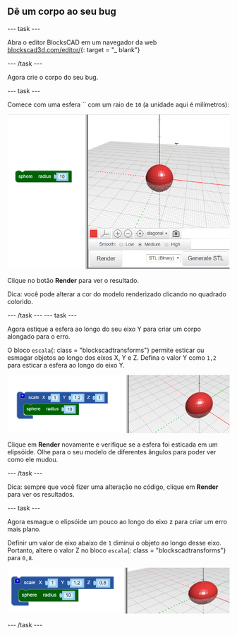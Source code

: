 ## Dê um corpo ao seu bug

--- task ---

Abra o editor BlocksCAD em um navegador da web [blockscad3d.com/editor/](https://www.blockscad3d.com/editor/){: target = "_ blank"}

--- /task ---

Agora crie o corpo do seu bug.

--- task ---

Comece com uma esfera `` com um raio de `10` (a unidade aqui é milímetros):

![captura de tela](images/bug-body-sphere.png)

Clique no botão **Render** para ver o resultado.

Dica: você pode alterar a cor do modelo renderizado clicando no quadrado colorido.

--- /task --- --- task ---

Agora estique a esfera ao longo do seu eixo Y para criar um corpo alongado para o erro.

O bloco `escala`{: class = "blockscadtransforms"} permite esticar ou esmagar objetos ao longo dos eixos X, Y e Z. Defina o valor Y como `1,2` para esticar a esfera ao longo do eixo Y.

![screenshot](images/bug-body-y.png)

Clique em **Render** novamente e verifique se a esfera foi esticada em um elipsóide. Olhe para o seu modelo de diferentes ângulos para poder ver como ele mudou.

--- /task ---

Dica: sempre que você fizer uma alteração no código, clique em **Render** para ver os resultados.

--- task ---

Agora esmague o elipsóide um pouco ao longo do eixo z para criar um erro mais plano.

Definir um valor de eixo abaixo de `1` diminui o objeto ao longo desse eixo. Portanto, altere o valor Z no bloco `escala`{: class = "blockscadtransforms"} para `0,8`.

![screenshot](images/bug-body-z.png)

--- /task ---




